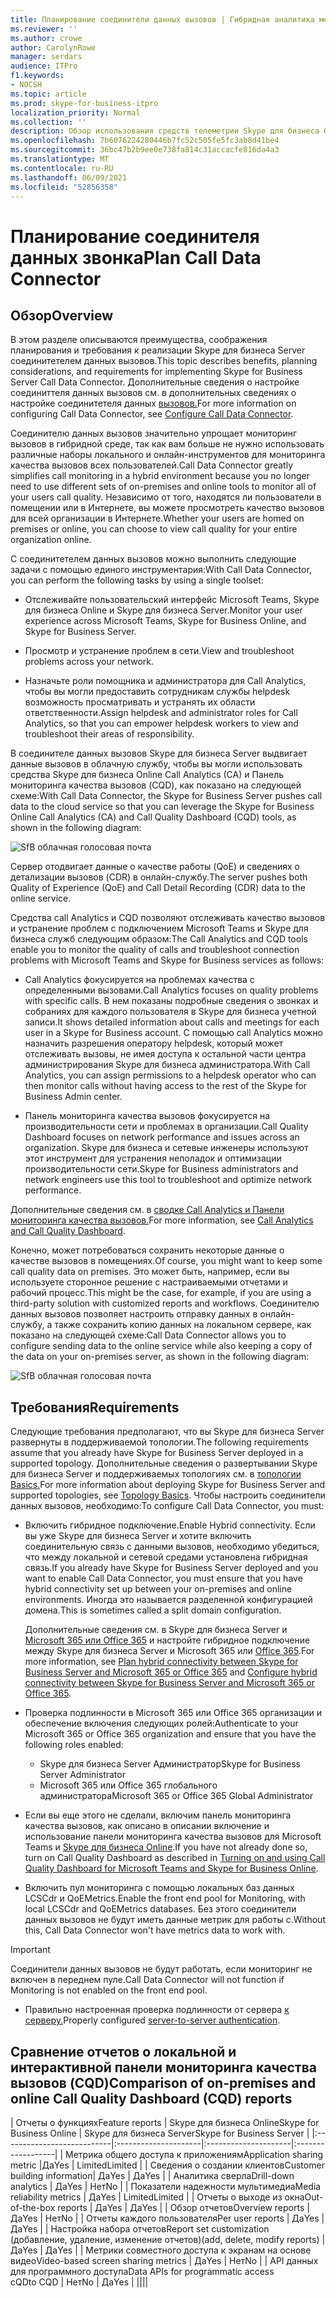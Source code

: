 ```yaml
---
title: Планирование соединители данных вызовов | Гибридная аналитика мониторинга качества мониторинга качества вызовов
ms.reviewer: ''
ms.author: crowe
author: CarolynRowe
manager: serdars
audience: ITPro
f1.keywords:
- NOCSH
ms.topic: article
ms.prod: skype-for-business-itpro
localization_priority: Normal
ms.collection: ''
description: Обзор использования средств телеметрии Skype для бизнеса Online для мониторинга локальной реализации в гибридном сценарии.
ms.openlocfilehash: 7b6076224280446b7fc52c505fe5fc3ab8d41be4
ms.sourcegitcommit: 36bc47b2b9ee0e738fa814c31accacfe816da4a3
ms.translationtype: MT
ms.contentlocale: ru-RU
ms.lasthandoff: 06/09/2021
ms.locfileid: "52856358"
---
```

# <a name="plan-call-data-connector"></a><span data-ttu-id="3916a-103">Планирование соединителя данных звонка</span><span class="sxs-lookup"><span data-stu-id="3916a-103">Plan Call Data Connector</span></span>

## <a name="overview"></a><span data-ttu-id="3916a-104">Обзор</span><span class="sxs-lookup"><span data-stu-id="3916a-104">Overview</span></span>

<span data-ttu-id="3916a-105">В этом разделе описываются преимущества, соображения планирования и требования к реализации Skype для бизнеса Server соединитетелем данных вызовов.</span><span class="sxs-lookup"><span data-stu-id="3916a-105">This topic describes benefits, planning considerations, and requirements for implementing Skype for Business Server Call Data Connector.</span></span> <span data-ttu-id="3916a-106">Дополнительные сведения о настройке соединиттеля данных вызовов см. в дополнительных сведениях о настройке соединитетеля данных [вызовов.](configure-call-data-connector.md)</span><span class="sxs-lookup"><span data-stu-id="3916a-106">For more information on configuring Call Data Connector, see [Configure Call Data Connector](configure-call-data-connector.md).</span></span>


<span data-ttu-id="3916a-107">Соединителю данных вызовов значительно упрощает мониторинг вызовов в гибридной среде, так как вам больше не нужно использовать различные наборы локального и онлайн-инструментов для мониторинга качества вызовов всех пользователей.</span><span class="sxs-lookup"><span data-stu-id="3916a-107">Call Data Connector greatly simplifies call monitoring in a hybrid environment because you no longer need to use different sets of on-premises and online tools to monitor all of your users call quality.</span></span> <span data-ttu-id="3916a-108">Независимо от того, находятся ли пользователи в помещении или в Интернете, вы можете просмотреть качество вызовов для всей организации в Интернете.</span><span class="sxs-lookup"><span data-stu-id="3916a-108">Whether your users are homed on premises or online, you can choose to view call quality for your entire organization online.</span></span>

<span data-ttu-id="3916a-109">С соединитетелем данных вызовов можно выполнить следующие задачи с помощью единого инструментария:</span><span class="sxs-lookup"><span data-stu-id="3916a-109">With Call Data Connector, you can perform the following tasks by using a single toolset:</span></span>

- <span data-ttu-id="3916a-110">Отслеживайте пользовательский интерфейс Microsoft Teams, Skype для бизнеса Online и Skype для бизнеса Server.</span><span class="sxs-lookup"><span data-stu-id="3916a-110">Monitor your user experience across Microsoft Teams, Skype for Business Online, and Skype for Business Server.</span></span>

- <span data-ttu-id="3916a-111">Просмотр и устранение проблем в сети.</span><span class="sxs-lookup"><span data-stu-id="3916a-111">View and troubleshoot problems across your network.</span></span>

- <span data-ttu-id="3916a-112">Назначьте роли помощника и администратора для Call Analytics, чтобы вы могли предоставить сотрудникам службы helpdesk возможность просматривать и устранять их области ответственности.</span><span class="sxs-lookup"><span data-stu-id="3916a-112">Assign helpdesk and administrator roles for Call Analytics, so that you can empower helpdesk workers to view and troubleshoot their areas of responsibility.</span></span>

<span data-ttu-id="3916a-113">В соединителе данных вызовов Skype для бизнеса Server выдвигает данные вызовов в облачную службу, чтобы вы могли использовать средства Skype для бизнеса Online Call Analytics (CA) и Панель мониторинга качества вызовов (CQD), как показано на следующей схеме:</span><span class="sxs-lookup"><span data-stu-id="3916a-113">With Call Data Connector, the Skype for Business Server pushes call data to the cloud service so that you can leverage the Skype for Business Online Call Analytics (CA) and Call Quality Dashboard (CQD) tools, as shown in the following diagram:</span></span>

![SfB облачная голосовая почта](../../sfbserver2019/media/call-data-connector-plan-1.png)

<span data-ttu-id="3916a-115">Сервер отодвигает данные о качестве работы (QoE) и сведениях о детализации вызовов (CDR) в онлайн-службу.</span><span class="sxs-lookup"><span data-stu-id="3916a-115">The server pushes both Quality of Experience (QoE) and Call Detail Recording (CDR) data to the online service.</span></span>

<span data-ttu-id="3916a-116">Средства call Analytics и CQD позволяют отслеживать качество вызовов и устранение проблем с подключением Microsoft Teams и Skype для бизнеса служб следующим образом:</span><span class="sxs-lookup"><span data-stu-id="3916a-116">The Call Analytics and CQD tools enable you to monitor the quality of calls and troubleshoot connection problems with Microsoft Teams and Skype for Business services as follows:</span></span>

- <span data-ttu-id="3916a-117">Call Analytics фокусируется на проблемах качества с определенными вызовами.</span><span class="sxs-lookup"><span data-stu-id="3916a-117">Call Analytics focuses on quality problems with specific calls.</span></span> <span data-ttu-id="3916a-118">В нем показаны подробные сведения о звонках и собраниях для каждого пользователя в Skype для бизнеса учетной записи.</span><span class="sxs-lookup"><span data-stu-id="3916a-118">It shows detailed information about calls and meetings for each user in a Skype for Business account.</span></span>  <span data-ttu-id="3916a-119">С помощью call Analytics можно назначить разрешения оператору helpdesk, который может отслеживать вызовы, не имея доступа к остальной части центра администрирования Skype для бизнеса администратора.</span><span class="sxs-lookup"><span data-stu-id="3916a-119">With Call Analytics, you can assign permissions to a helpdesk operator who can then monitor calls without having access to the rest of the Skype for Business Admin center.</span></span>

- <span data-ttu-id="3916a-120">Панель мониторинга качества вызовов фокусируется на производительности сети и проблемах в организации.</span><span class="sxs-lookup"><span data-stu-id="3916a-120">Call Quality Dashboard focuses on network performance and issues across an organization.</span></span> <span data-ttu-id="3916a-121">Skype для бизнеса и сетевые инженеры используют этот инструмент для устранения неполадок и оптимизации производительности сети.</span><span class="sxs-lookup"><span data-stu-id="3916a-121">Skype for Business administrators and network engineers use this tool to troubleshoot and optimize network performance.</span></span>

<span data-ttu-id="3916a-122">Дополнительные сведения см. в [сводке Call Analytics и Панели мониторинга качества вызовов.](/SkypeForBusiness/using-call-quality-in-your-organization/difference-between-call-analytics-and-call-quality-dashboard)</span><span class="sxs-lookup"><span data-stu-id="3916a-122">For more information, see [Call Analytics and Call Quality Dashboard](/SkypeForBusiness/using-call-quality-in-your-organization/difference-between-call-analytics-and-call-quality-dashboard).</span></span>

<span data-ttu-id="3916a-123">Конечно, может потребоваться сохранить некоторые данные о качестве вызовов в помещениях.</span><span class="sxs-lookup"><span data-stu-id="3916a-123">Of course, you might want to keep some call quality data on premises.</span></span> <span data-ttu-id="3916a-124">Это может быть, например, если вы используете сторонное решение с настраиваемыми отчетами и рабочий процесс.</span><span class="sxs-lookup"><span data-stu-id="3916a-124">This might be the case, for example, if you are using a third-party solution with customized reports and workflows.</span></span>  <span data-ttu-id="3916a-125">Соединителю данных вызовов позволяет настроить отправку данных в онлайн-службу, а также сохранить копию данных на локальном сервере, как показано на следующей схеме:</span><span class="sxs-lookup"><span data-stu-id="3916a-125">Call Data Connector allows you to configure sending data to the online service while also keeping a copy of the data on your on-premises server, as shown in the following diagram:</span></span>

![SfB облачная голосовая почта](../../sfbserver2019/media/call-data-connector-plan-2.png)

## <a name="requirements"></a><span data-ttu-id="3916a-127">Требования</span><span class="sxs-lookup"><span data-stu-id="3916a-127">Requirements</span></span>

<span data-ttu-id="3916a-128">Следующие требования предполагают, что вы Skype для бизнеса Server развернуты в поддерживаемой топологии.</span><span class="sxs-lookup"><span data-stu-id="3916a-128">The following requirements assume that you already have Skype for Business Server deployed in a supported topology.</span></span>  <span data-ttu-id="3916a-129">Дополнительные сведения о развертывании Skype для бизнеса Server и поддерживаемых топологиях см. в [топологии Basics.](../../SfbServer/plan-your-deployment/topology-basics/topology-basics.md)</span><span class="sxs-lookup"><span data-stu-id="3916a-129">For more information about deploying Skype for Business Server and supported topologies, see [Topology Basics](../../SfbServer/plan-your-deployment/topology-basics/topology-basics.md).</span></span> <span data-ttu-id="3916a-130">Чтобы настроить соединители данных вызовов, необходимо:</span><span class="sxs-lookup"><span data-stu-id="3916a-130">To configure Call Data Connector, you must:</span></span>

- <span data-ttu-id="3916a-131">Включить гибридное подключение.</span><span class="sxs-lookup"><span data-stu-id="3916a-131">Enable Hybrid connectivity.</span></span> <span data-ttu-id="3916a-132">Если вы уже Skype для бизнеса Server и хотите включить соединительную связь с данными вызовов, необходимо убедиться, что между локальной и сетевой средами установлена гибридная связь.</span><span class="sxs-lookup"><span data-stu-id="3916a-132">If you already have Skype for Business Server deployed and you want to enable Call Data Connector, you must ensure that you have hybrid connectivity set up between your on-premises and online environments.</span></span> <span data-ttu-id="3916a-133">Иногда это называется разделенной конфигурацией домена.</span><span class="sxs-lookup"><span data-stu-id="3916a-133">This is sometimes called a split domain configuration.</span></span>

   <span data-ttu-id="3916a-134">Дополнительные сведения см. в Skype для бизнеса Server и [Microsoft 365 или Office 365](plan-hybrid-connectivity.md) и настройте гибридное подключение между Skype для бизнеса Server и Microsoft 365 или [Office 365](configure-hybrid-connectivity.md).</span><span class="sxs-lookup"><span data-stu-id="3916a-134">For more information, see [Plan hybrid connectivity between Skype for Business Server and Microsoft 365 or Office 365](plan-hybrid-connectivity.md) and [Configure hybrid connectivity between Skype for Business Server and Microsoft 365 or Office 365](configure-hybrid-connectivity.md).</span></span>

- <span data-ttu-id="3916a-135">Проверка подлинности в Microsoft 365 или Office 365 организации и обеспечение включения следующих ролей:</span><span class="sxs-lookup"><span data-stu-id="3916a-135">Authenticate to your Microsoft 365 or Office 365 organization and ensure that you have the following roles enabled:</span></span>

  - <span data-ttu-id="3916a-136">Skype для бизнеса Server Администратор</span><span class="sxs-lookup"><span data-stu-id="3916a-136">Skype for Business Server Administrator</span></span>
  - <span data-ttu-id="3916a-137">Microsoft 365 или Office 365 глобального администратора</span><span class="sxs-lookup"><span data-stu-id="3916a-137">Microsoft 365 or Office 365 Global Administrator</span></span>

- <span data-ttu-id="3916a-138">Если вы еще этого не сделали, включим панель мониторинга качества вызовов, как описано в описании включение и использование панели мониторинга качества вызовов для Microsoft Teams и [Skype для бизнеса Online](/microsoftteams/turning-on-and-using-call-quality-dashboard).</span><span class="sxs-lookup"><span data-stu-id="3916a-138">If you have not already done so, turn on Call Quality Dashboard as described in [Turning on and using Call Quality Dashboard for Microsoft Teams and Skype for Business Online](/microsoftteams/turning-on-and-using-call-quality-dashboard).</span></span>

- <span data-ttu-id="3916a-139">Включить пул мониторинга с помощью локальных баз данных LCSCdr и QoEMetrics.</span><span class="sxs-lookup"><span data-stu-id="3916a-139">Enable the front end pool for Monitoring, with local LCSCdr and QoEMetrics databases.</span></span> <span data-ttu-id="3916a-140">Без этого соединители данных вызовов не будут иметь данные метрик для работы с.</span><span class="sxs-lookup"><span data-stu-id="3916a-140">Without this, Call Data Connector won't have metrics data to work with.</span></span>

> [!IMPORTANT]
> <span data-ttu-id="3916a-141">Соединители данных вызовов не будут работать, если мониторинг не включен в переднем пуле.</span><span class="sxs-lookup"><span data-stu-id="3916a-141">Call Data Connector will not function if Monitoring is not enabled on the front end pool.</span></span>

- <span data-ttu-id="3916a-142">Правильно настроенная проверка подлинности от сервера [к серверу.](../../SfbServer/manage/authentication/server-to-server-and-partner-applications.md)</span><span class="sxs-lookup"><span data-stu-id="3916a-142">Properly configured [server-to-server authentication](../../SfbServer/manage/authentication/server-to-server-and-partner-applications.md).</span></span> 

## <a name="comparison-of-on-premises-and-online-call-quality-dashboard-cqd-reports"></a><span data-ttu-id="3916a-143">Сравнение отчетов о локальной и интерактивной панели мониторинга качества вызовов (CQD)</span><span class="sxs-lookup"><span data-stu-id="3916a-143">Comparison of on-premises and online Call Quality Dashboard (CQD) reports</span></span>

| <span data-ttu-id="3916a-144">Отчеты о функциях</span><span class="sxs-lookup"><span data-stu-id="3916a-144">Feature reports</span></span> | <span data-ttu-id="3916a-145">Skype для бизнеса Online</span><span class="sxs-lookup"><span data-stu-id="3916a-145">Skype for Business Online</span></span> | <span data-ttu-id="3916a-146">Skype для бизнеса Server</span><span class="sxs-lookup"><span data-stu-id="3916a-146">Skype for Business Server</span></span>   |
|:---------------------------|:---------------------|:---------------------|:------------------|
| <span data-ttu-id="3916a-147">Метрика общего доступа к приложениям</span><span class="sxs-lookup"><span data-stu-id="3916a-147">Application sharing metric</span></span> |<span data-ttu-id="3916a-148">Да</span><span class="sxs-lookup"><span data-stu-id="3916a-148">Yes</span></span> | <span data-ttu-id="3916a-149">Limited</span><span class="sxs-lookup"><span data-stu-id="3916a-149">Limited</span></span> |
| <span data-ttu-id="3916a-150">Сведения о создании клиентов</span><span class="sxs-lookup"><span data-stu-id="3916a-150">Customer building information</span></span>| <span data-ttu-id="3916a-151">Да</span><span class="sxs-lookup"><span data-stu-id="3916a-151">Yes</span></span> | <span data-ttu-id="3916a-152">Да</span><span class="sxs-lookup"><span data-stu-id="3916a-152">Yes</span></span> |
| <span data-ttu-id="3916a-153">Аналитика сверла</span><span class="sxs-lookup"><span data-stu-id="3916a-153">Drill-down analytics</span></span> | <span data-ttu-id="3916a-154">Да</span><span class="sxs-lookup"><span data-stu-id="3916a-154">Yes</span></span> | <span data-ttu-id="3916a-155">Нет</span><span class="sxs-lookup"><span data-stu-id="3916a-155">No</span></span> |
| <span data-ttu-id="3916a-156">Показатели надежности мультимедиа</span><span class="sxs-lookup"><span data-stu-id="3916a-156">Media reliability metrics</span></span> | <span data-ttu-id="3916a-157">Да</span><span class="sxs-lookup"><span data-stu-id="3916a-157">Yes</span></span> | <span data-ttu-id="3916a-158">Limited</span><span class="sxs-lookup"><span data-stu-id="3916a-158">Limited</span></span> |
| <span data-ttu-id="3916a-159">Отчеты о выходе из окна</span><span class="sxs-lookup"><span data-stu-id="3916a-159">Out-of-the-box reports</span></span> | <span data-ttu-id="3916a-160">Да</span><span class="sxs-lookup"><span data-stu-id="3916a-160">Yes</span></span> | <span data-ttu-id="3916a-161">Да</span><span class="sxs-lookup"><span data-stu-id="3916a-161">Yes</span></span> |
| <span data-ttu-id="3916a-162">Обзор отчетов</span><span class="sxs-lookup"><span data-stu-id="3916a-162">Overview reports</span></span> | <span data-ttu-id="3916a-163">Да</span><span class="sxs-lookup"><span data-stu-id="3916a-163">Yes</span></span> | <span data-ttu-id="3916a-164">Нет</span><span class="sxs-lookup"><span data-stu-id="3916a-164">No</span></span> |
| <span data-ttu-id="3916a-165">Отчеты каждого пользователя</span><span class="sxs-lookup"><span data-stu-id="3916a-165">Per user reports</span></span> | <span data-ttu-id="3916a-166">Да</span><span class="sxs-lookup"><span data-stu-id="3916a-166">Yes</span></span> | <span data-ttu-id="3916a-167">Да</span><span class="sxs-lookup"><span data-stu-id="3916a-167">Yes</span></span> |
| <span data-ttu-id="3916a-168">Настройка набора отчетов</span><span class="sxs-lookup"><span data-stu-id="3916a-168">Report set customization</span></span> <br> <span data-ttu-id="3916a-169">(добавление, удаление, изменение отчетов)</span><span class="sxs-lookup"><span data-stu-id="3916a-169">(add, delete, modify reports)</span></span> | <span data-ttu-id="3916a-170">Да</span><span class="sxs-lookup"><span data-stu-id="3916a-170">Yes</span></span> | <span data-ttu-id="3916a-171">Да</span><span class="sxs-lookup"><span data-stu-id="3916a-171">Yes</span></span> |
| <span data-ttu-id="3916a-172">Метрики совместного доступа к экранам на основе видео</span><span class="sxs-lookup"><span data-stu-id="3916a-172">Video-based screen sharing metrics</span></span> | <span data-ttu-id="3916a-173">Да</span><span class="sxs-lookup"><span data-stu-id="3916a-173">Yes</span></span> | <span data-ttu-id="3916a-174">Нет</span><span class="sxs-lookup"><span data-stu-id="3916a-174">No</span></span> |
| <span data-ttu-id="3916a-175">API данных для программного доступа</span><span class="sxs-lookup"><span data-stu-id="3916a-175">Data APIs for programmatic access</span></span> <br> <span data-ttu-id="3916a-176">cQD</span><span class="sxs-lookup"><span data-stu-id="3916a-176">to CQD</span></span> | <span data-ttu-id="3916a-177">Нет</span><span class="sxs-lookup"><span data-stu-id="3916a-177">No</span></span> | <span data-ttu-id="3916a-178">Да</span><span class="sxs-lookup"><span data-stu-id="3916a-178">Yes</span></span> |
||||